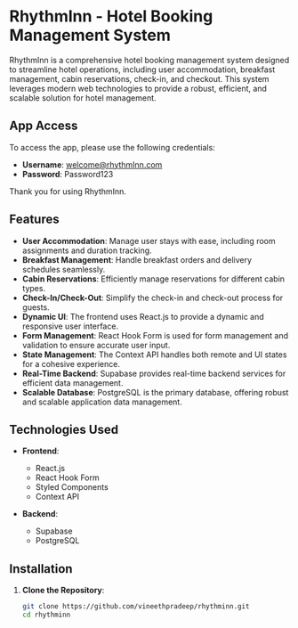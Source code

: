 # RhythmInn - Hotel Booking Management System

RhythmInn is a comprehensive hotel booking management system designed to streamline hotel operations, including user accommodation, breakfast management, cabin reservations, check-in, and checkout. This system leverages modern web technologies to provide a robust, efficient, and scalable solution for hotel management.

## App Access

To access the app, please use the following credentials:

- **Username**: welcome@rhythmInn.com
- **Password**: Password123

Thank you for using RhythmInn.

## Features

- **User Accommodation**: Manage user stays with ease, including room assignments and duration tracking.
- **Breakfast Management**: Handle breakfast orders and delivery schedules seamlessly.
- **Cabin Reservations**: Efficiently manage reservations for different cabin types.
- **Check-In/Check-Out**: Simplify the check-in and check-out process for guests.
- **Dynamic UI**: The frontend uses React.js to provide a dynamic and responsive user interface.
- **Form Management**: React Hook Form is used for form management and validation to ensure accurate user input.
- **State Management**: The Context API handles both remote and UI states for a cohesive experience.
- **Real-Time Backend**: Supabase provides real-time backend services for efficient data management.
- **Scalable Database**: PostgreSQL is the primary database, offering robust and scalable application data management.

## Technologies Used

- **Frontend**:

  - React.js
  - React Hook Form
  - Styled Components
  - Context API

- **Backend**:
  - Supabase
  - PostgreSQL

## Installation

1. **Clone the Repository**:
   ```bash
   git clone https://github.com/vineethpradeep/rhythminn.git
   cd rhythminn
   ```
